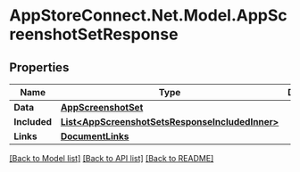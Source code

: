 # AppStoreConnect.Net.Model.AppScreenshotSetResponse

## Properties

Name | Type | Description | Notes
------------ | ------------- | ------------- | -------------
**Data** | [**AppScreenshotSet**](AppScreenshotSet.md) |  | 
**Included** | [**List&lt;AppScreenshotSetsResponseIncludedInner&gt;**](AppScreenshotSetsResponseIncludedInner.md) |  | [optional] 
**Links** | [**DocumentLinks**](DocumentLinks.md) |  | 

[[Back to Model list]](../README.md#documentation-for-models) [[Back to API list]](../README.md#documentation-for-api-endpoints) [[Back to README]](../README.md)


